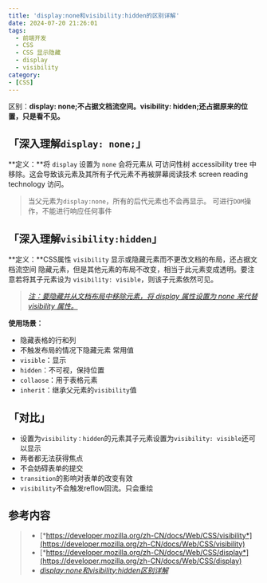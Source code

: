 ```yaml
---
title: 'display:none和visibility:hidden的区别详解'
date: 2024-07-20 21:26:01
tags:
  - 前端开发
  - CSS
  - CSS 显示隐藏
  - display
  - visibility
category:
- [CSS]
---
```


区别：**display: none;不占据文档流空间。visibility: hidden;还占据原来的位置，只是看不见。**

## 「深入理解`display: none;`」

**定义：**将 `display` 设置为 `none` 会将元素从 可访问性树 accessibility tree 中移除。这会导致该元素及其所有子代元素不再被屏幕阅读技术 screen reading technology 访问。

> 当父元素为`display:none`，所有的后代元素也不会再显示。
> 可进行`DOM`操作，不能进行响应任何事件

## 「深入理解`visibility:hidden`」

**定义：**CSS属性 `visibility` 显示或隐藏元素而不更改文档的布局，还占据文档流空间
隐藏元素，但是其他元素的布局不改变，相当于此元素变成透明。要注意若将其子元素设为 `visibility: visible`，则该子元素依然可见。

> [*注：要隐藏并从文档布局中移除元素，将 display 属性设置为 none 来代替 visibility 属性。*](https://developer.mozilla.org/zh-CN/docs/Web/CSS/visibility)

**使用场景：**

- 隐藏表格的行和列
- 不触发布局的情况下隐藏元素 常用值
- `visible`：显示
- `hidden`：不可视，保持位置
- `collaose`：用于表格元素
- `inherit`：继承父元素的`visibility`值

## 「对比」

- 设置为`visibility：hidden`的元素其子元素设置为`visibility: visible`还可以显示
- 两者都无法获得焦点
- 不会妨碍表单的提交
- `transition`的影响对表单的改变有效
- `visibility`不会触发reflow回流。只会重绘

## 参考内容

> + [*https://developer.mozilla.org/zh-CN/docs/Web/CSS/visibility*](https://developer.mozilla.org/zh-CN/docs/Web/CSS/visibility)
> + [*https://developer.mozilla.org/zh-CN/docs/Web/CSS/display*](https://developer.mozilla.org/zh-CN/docs/Web/CSS/display)
> + [*display:none和visibility:hidden区别详解*](https://juejin.cn/post/6976447436701040647)
